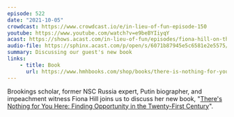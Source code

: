 ```yaml
---
episode: 522
date: "2021-10-05"
crowdcast: https://www.crowdcast.io/e/in-lieu-of-fun-episode-150
youtube: https://www.youtube.com/watch?v=e9beBYIiyqY
acast: https://shows.acast.com/in-lieu-of-fun/episodes/fiona-hill-on-theres-nothing-for-you-here
audio-file: https://sphinx.acast.com/p/open/s/6071b87945e5c6581e2e5575/e/615e1ec70303bf0012375add/media.mp3
summary: Discussing our guest's new book
links:
    - title: Book
      url: https://www.hmhbooks.com/shop/books/there-is-nothing-for-you-here/9780358574316
---
```

Brookings scholar, former NSC Russia expert, Putin biographer, and impeachment witness Fiona Hill joins us to discuss her new book, "[There's Nothing for You Here: Finding Opportunity in the Twenty-First Century][book]".

[book]: https://www.hmhbooks.com/shop/books/there-is-nothing-for-you-here/9780358574316
